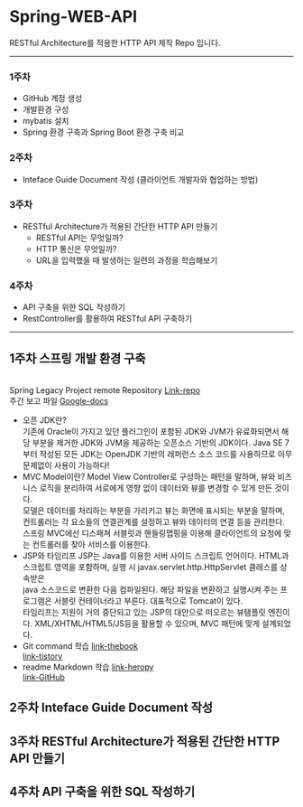 # Spring-WEB-API
RESTful Architecture를 적용한 HTTP API 제작 Repo 입니다.
<hr/>

### 1주차
+ GitHub 계정 생성
+ 개발환경 구성
+ mybatis 설치
+ Spring 환경 구축과 Spring Boot 환경 구축 비교


### 2주차
+ Inteface Guide Document 작성 (클라이언트 개발자와 협업하는 방법)


### 3주차
+ RESTful Architecture가 적용된 간단한 HTTP API 만들기
  + RESTful API는 무엇일까?
  + HTTP 통신은 무엇일까?
  + URL을 입력했을 때 발생하는 일련의 과정을 학습해보기


### 4주차
+ API 구축을 위한 SQL 작성하기
+ RestController를 활용하여 RESTful API 구축하기



<hr/>

## 1주차 스프링 개발 환경 구축 
<br/> Spring Legacy Project remote Repository [Link-repo](https://github.com/coffeescriptSERRL/Spring-Legacy-Project)
<br/> 주간 보고 파일 [Google-docs](https://docs.google.com/document/d/19fLz2yBGg9_bgwa-a8VnRS4WH8QNGi6Q5_N4UJuDquc/edit) <br/>
 + 오픈 JDK란?<br/>
      기존에 Oracle이 가지고 있던 플러그인이 포함된 JDK와 JVM가 유료화되면서 해당 부분을 제거한 JDK와 JVM을 제공하는 오픈소스 기반의 JDK이다.
      Java SE 7부터 작성된 모든 JDK는 OpenJDK 기반의 레퍼런스 소스 코드를 사용하므로 아무 문제없이 사용이 가능하다!<br/>
 + MVC Model이란?
      Model View Controller로 구성하는 패턴을 말하며, 뷰와 비즈니스 로직을 분리하여 서로에게 영향 없이 데이터와 뷰를 변경할 수 있게 만든 것이다.<br/> 
      모델은 데이터를 처리하는 부분을 가리키고 뷰는 화면에 표시되는 부분을 말하며, 컨트롤러는 각 요소들의 연결관계를 설정하고 뷰와 데이터의 연결 등을 관리한다.<br/>
      스프링 MVC에선 디스패쳐 서블릿과 핸들링맵핑을 이용해 클라이언트의 요청에 맞는 컨트롤러를 찾아 서비스를 이용한다.<br/>
 + JSP와 타임리프
      JSP는 Java를 이용한 서버 사이드 스크립트 언어이다. HTML과 스크립트 영역을 포함하며, 실행 시 javax.servlet.http.HttpServlet 클래스를 상속받은<br/>
      java 소스코드로 변환한 다음 컴파일된다. 해당 파일을 변환하고 실행시켜 주는 프로그램은 서블릿 컨테이너라고 부른다. 대표적으로 Tomcat이 있다.<br/>
      타임리프는 지원이 거의 중단되고 있는 JSP의 대안으로 떠오르는 뷰탬플릿 엔진이다. XML/XHTML/HTML5/JS등을 활용할 수 있으며, MVC 패턴에 맞게 설계되었다. <br/>
 + Git command 학습
      [link-thebook](https://thebook.io/080212/xa/)<br/>
      [link-tistory](https://goddaehee.tistory.com/category/6.%20%EA%B0%9C%EB%B0%9C%EB%8F%84%EA%B5%AC/6_3%20GIT)
      <br/>
 + readme Markdown 학습
      [link-heropy](https://heropy.blog/2017/09/30/markdown/)<br/>
      [link-GitHub](https://gist.github.com/ihoneymon/652be052a0727ad59601)
      <br/>
      
## 2주차 Inteface Guide Document 작성

## 3주차 RESTful Architecture가 적용된 간단한 HTTP API 만들기

## 4주차 API 구축을 위한 SQL 작성하기


